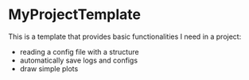 # MyProjectTemplate
This is a template that provides basic functionalities I need in a project:
* reading a config file with a structure
* automatically save logs and configs
* draw simple plots
